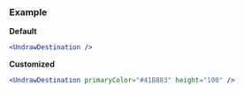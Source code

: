 ### Example

**Default**
```jsx
<UndrawDestination />
```

**Customized**
```jsx
<UndrawDestination primaryColor="#41B883" height="100" />
```
